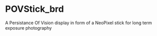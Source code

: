 # POVStick_brd
A Persistance Of Vision display in form of a NeoPixel stick for long term exposure photography
